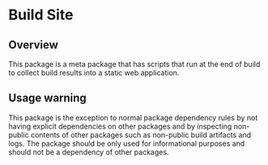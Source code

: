 # Build Site

## Overview

This package is a meta package that has scripts that run at the end of build to collect build results into a static web application.

## Usage warning

This package is the exception to normal package dependency rules by not having explicit dependencies on other packages and by inspecting non-public contents of other packages such as non-public build artifacts and logs. The package should be only used for informational purposes and should not be a dependency of other packages.
